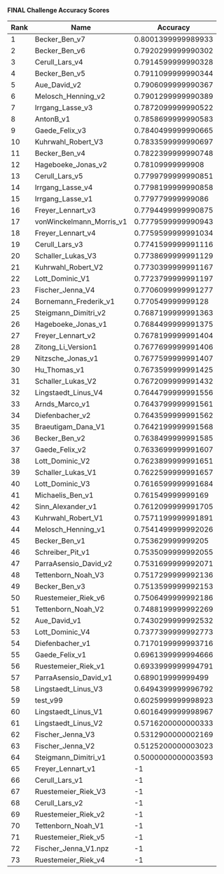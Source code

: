 **FINAL Challenge Accuracy Scores**



|Rank|Name|Accuracy|
|----|-----|---|
|1|Becker_Ben_v7|0.8001399999989933|
|2|Becker_Ben_v6|0.7920299999990302|
|3|Cerull_Lars_v4|0.7914599999990328|
|4|Becker_Ben_v5|0.7911099999990344|
|5|Aue_David_v2|0.7906099999990367|
|6|Melosch_Henning_v2|0.7901299999990389|
|7|Irrgang_Lasse_v3|0.7872099999990522|
|8|AntonB_v1|0.7858699999990583|
|9|Gaede_Felix_v3|0.7840499999990665|
|10|Kuhrwahl_Robert_V3|0.7833599999990697|
|11|Becker_Ben_v4|0.7822399999990748|
|12|Hageboeke_Jonas_v2|0.78109999999908|
|13|Cerull_Lars_v5|0.7799799999990851|
|14|Irrgang_Lasse_v4|0.7798199999990858|
|15|Irrgang_Lasse_v1|0.779779999999086|
|16|Freyer_Lennart_v3|0.7794499999990875|
|17|vonWinckelmann_Morris_v1|0.7779599999990943|
|18|Freyer_Lennart_v4|0.7759599999991034|
|19|Cerull_Lars_v3|0.7741599999991116|
|20|Schaller_Lukas_V3|0.7738699999991129|
|21|Kuhrwahl_Robert_V2|0.7730399999991167|
|22|Lott_Dominic_V1|0.7723799999991197|
|23|Fischer_Jenna_V4|0.7706099999991277|
|24|Bornemann_Frederik_v1|0.770549999999128|
|25|Steigmann_Dimitri_v2|0.7687199999991363|
|26|Hageboeke_Jonas_v1|0.7684499999991375|
|27|Freyer_Lennart_v2|0.7678199999991404|
|28|Zitong_Li_Version1|0.7677699999991406|
|29|Nitzsche_Jonas_v1|0.7677599999991407|
|30|Hu_Thomas_v1|0.7673599999991425|
|31|Schaller_Lukas_V2|0.7672099999991432|
|32|Lingstaedt_Linus_V4|0.7644799999991556|
|33|Arnds_Marco_v1|0.7643799999991561|
|34|Diefenbacher_v2|0.7643599999991562|
|35|Braeutigam_Dana_V1|0.7642199999991568|
|36|Becker_Ben_v2|0.7638499999991585|
|37|Gaede_Felix_v2|0.7633699999991607|
|38|Lott_Dominic_V2|0.7623899999991651|
|39|Schaller_Lukas_V1|0.7622599999991657|
|40|Lott_Dominic_V3|0.7616599999991684|
|41|Michaelis_Ben_v1|0.761549999999169|
|42|Sinn_Alexander_v1|0.7612099999991705|
|43|Kuhrwahl_Robert_V1|0.7571199999991891|
|44|Melosch_Henning_v1|0.7541499999992026|
|45|Becker_Ben_v1|0.753629999999205|
|46|Schreiber_Pit_v1|0.7535099999992055|
|47|ParraAsensio_David_v2|0.7531699999992071|
|48|Tettenborn_Noah_V3|0.7517299999992136|
|49|Becker_Ben_v3|0.7513599999992153|
|50|Ruestemeier_Riek_v6|0.7506499999992186|
|51|Tettenborn_Noah_V2|0.7488199999992269|
|52|Aue_David_v1|0.7430299999992532|
|53|Lott_Dominic_V4|0.7377399999992773|
|54|Diefenbacher_v1|0.7170199999993716|
|55|Gaede_Felix_v1|0.6961399999994666|
|56|Ruestemeier_Riek_v1|0.6933999999994791|
|57|ParraAsensio_David_v1|0.689019999999499|
|58|Lingstaedt_Linus_V3|0.6494399999996792|
|59|test_v99|0.6025999999998923|
|60|Lingstaedt_Linus_V1|0.6016499999998967|
|61|Lingstaedt_Linus_V2|0.5716200000000333|
|62|Fischer_Jenna_V3|0.5312900000002169|
|63|Fischer_Jenna_V2|0.5125200000003023|
|64|Steigmann_Dimitri_v1|0.5000000000003593|
|65|Freyer_Lennart_v1|-1|
|66|Cerull_Lars_v1|-1|
|67|Ruestemeier_Riek_V3|-1|
|68|Cerull_Lars_v2|-1|
|69|Ruestemeier_Riek_v2|-1|
|70|Tettenborn_Noah_V1|-1|
|71|Ruestemeier_Riek_v5|-1|
|72|Fischer_Jenna_V1.npz|-1|
|73|Ruestemeier_Riek_v4|-1|
